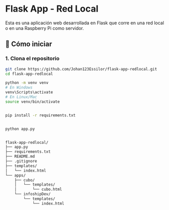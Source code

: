# Flask App - Red Local

Esta es una aplicación web desarrollada en Flask que corre en una red local o en una Raspberry Pi como servidor.

## 🚀 Cómo iniciar

### 1. Clona el repositorio

```bash
git clone https://github.com/Johan123Essilor/flask-app-redlocal.git
cd flask-app-redlocal

python -m venv venv
# En Windows
venv\Scripts\activate
# En Linux/Mac
source venv/bin/activate


pip install -r requirements.txt


python app.py


flask-app-redlocal/
├── app.py
├── requirements.txt
├── README.md
├── .gitignore
├── templates/
│   └── index.html
└── apps/
    ├── cubo/
    │   └── templates/
    │       └── cubo.html
    └── infoshipDev/
        └── templates/
            └── index.html
